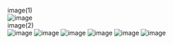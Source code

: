 image(1)<br>
![image](https://github.com/user-attachments/assets/5633828d-981e-4d48-b4c5-ed1441ffb03b)
<br>image(2)<br>
![image](https://github.com/user-attachments/assets/c7946543-b417-4ec3-b360-2bfa7c03cba7)
![image](https://github.com/user-attachments/assets/4c77d423-08e2-4c99-ae11-8bea5be20ea0)
![image](https://github.com/user-attachments/assets/9ab74f77-0416-47bf-9f20-9ba73457dcc4)
![image](https://github.com/user-attachments/assets/8343808a-36fe-40ec-9e5b-12af3206b2f7)
![image](https://github.com/user-attachments/assets/903aa71c-5cbb-4b27-9782-cd22f1a02a25)
![image](https://github.com/user-attachments/assets/e6849018-bde3-4e31-a717-33284829f099)
